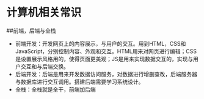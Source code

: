 # 计算机相关常识



##前端，后端与全栈

- 前端开发：开发网页上的内容展示，与用户的交互。用到HTML，CSS和JavaScript，分别控制内容、外观和交互。HTML用来对网页进行编辑；CSS是设置展示风格用的，使得页面更美观；JS是用来实现数据交互的，实现与用户交互和与后端交换。
- 后端开发：后端是用来开发数据访问服务，对数据进行增删查改，后端服务器与数据库进行交互调用。搭建后端需要学习系统设计。
- 全栈：全栈就是全干，前端加后端

